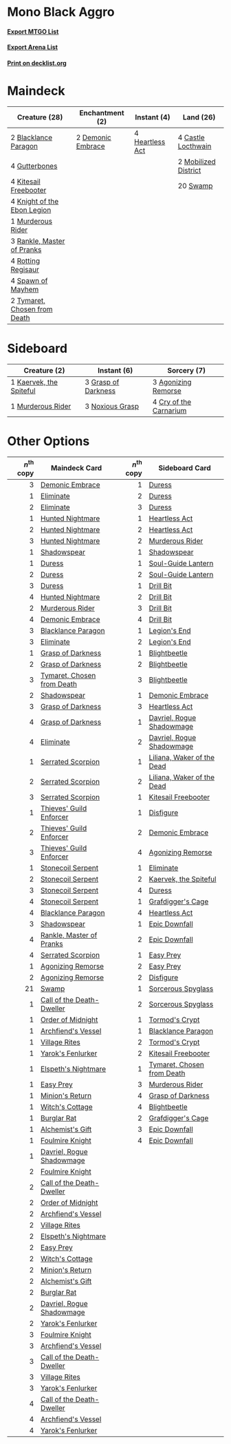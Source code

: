# Mono Black Aggro

#### [Export MTGO List](../collection/Mono%20Black%20Aggro/Mono%20Black%20Aggro.txt)
#### [Export Arena List](../collection/Mono%20Black%20Aggro/Mono%20Black%20Aggro_arena.txt)
#### [Print on decklist.org](http://decklist.org/?deckmain=2%09Blacklance%20Paragon%0A4%09Castle%20Locthwain%0A2%09Demonic%20Embrace%0A4%09Gutterbones%0A4%09Heartless%20Act%0A4%09Kitesail%20Freebooter%0A4%09Knight%20of%20the%20Ebon%20Legion%0A2%09Mobilized%20District%0A1%09Murderous%20Rider%0A3%09Rankle,%20Master%20of%20Pranks%0A4%09Rotting%20Regisaur%0A4%09Spawn%20of%20Mayhem%0A20%09Swamp%0A2%09Tymaret,%20Chosen%20from%20Death&deckside=3%09Agonizing%20Remorse%0A4%09Cry%20of%20the%20Carnarium%0A3%09Grasp%20of%20Darkness%0A1%09Kaervek,%20the%20Spiteful%0A1%09Murderous%20Rider%0A3%09Noxious%20Grasp)
# Maindeck

|                                             Creature (28)                                             |                                      Enchantment (2)                                       |                                       Instant (4)                                        |                                           Land (26)                                           |
|-------------------------------------------------------------------------------------------------------|--------------------------------------------------------------------------------------------|------------------------------------------------------------------------------------------|-----------------------------------------------------------------------------------------------|
|2 [Blacklance Paragon](http://gatherer.wizards.com/Pages/Card/Details.aspx?multiverseid=473041)        |2 [Demonic Embrace](http://gatherer.wizards.com/Pages/Card/Details.aspx?multiverseid=488255)|4 [Heartless Act](http://gatherer.wizards.com/Pages/Card/Details.aspx?multiverseid=479611)|4 [Castle Locthwain](http://gatherer.wizards.com/Pages/Card/Details.aspx?multiverseid=473203)  |
|4 [Gutterbones](http://gatherer.wizards.com/Pages/Card/Details.aspx?multiverseid=457220)               |                                                                                            |                                                                                          |2 [Mobilized District](http://gatherer.wizards.com/Pages/Card/Details.aspx?multiverseid=461176)|
|4 [Kitesail Freebooter](http://gatherer.wizards.com/Pages/Card/Details.aspx?multiverseid=435264)       |                                                                                            |                                                                                          |20 [Swamp](http://gatherer.wizards.com/Pages/Card/Details.aspx?multiverseid=439858)            |
|4 [Knight of the Ebon Legion](http://gatherer.wizards.com/Pages/Card/Details.aspx?multiverseid=466859) |                                                                                            |                                                                                          |                                                                                               |
|1 [Murderous Rider](http://gatherer.wizards.com/Pages/Card/Details.aspx?multiverseid=473059)           |                                                                                            |                                                                                          |                                                                                               |
|3 [Rankle, Master of Pranks](http://gatherer.wizards.com/Pages/Card/Details.aspx?multiverseid=473063)  |                                                                                            |                                                                                          |                                                                                               |
|4 [Rotting Regisaur](http://gatherer.wizards.com/Pages/Card/Details.aspx?multiverseid=466865)          |                                                                                            |                                                                                          |                                                                                               |
|4 [Spawn of Mayhem](http://gatherer.wizards.com/Pages/Card/Details.aspx?multiverseid=457229)           |                                                                                            |                                                                                          |                                                                                               |
|2 [Tymaret, Chosen from Death](http://gatherer.wizards.com/Pages/Card/Details.aspx?multiverseid=476370)|                                                                                            |                                                                                          |                                                                                               |


# Sideboard

|                                           Creature (2)                                           |                                         Instant (6)                                          |                                           Sorcery (7)                                           |
|--------------------------------------------------------------------------------------------------|----------------------------------------------------------------------------------------------|-------------------------------------------------------------------------------------------------|
|1 [Kaervek, the Spiteful](http://gatherer.wizards.com/Pages/Card/Details.aspx?multiverseid=485429)|3 [Grasp of Darkness](http://gatherer.wizards.com/Pages/Card/Details.aspx?multiverseid=407595)|3 [Agonizing Remorse](http://gatherer.wizards.com/Pages/Card/Details.aspx?multiverseid=476334)   |
|1 [Murderous Rider](http://gatherer.wizards.com/Pages/Card/Details.aspx?multiverseid=473059)      |3 [Noxious Grasp](http://gatherer.wizards.com/Pages/Card/Details.aspx?multiverseid=466864)    |4 [Cry of the Carnarium](http://gatherer.wizards.com/Pages/Card/Details.aspx?multiverseid=457214)|


# Other Options

|*n*<sup>th</sup> copy|                                            Maindeck Card                                            |*n*<sup>th</sup> copy|                                           Sideboard Card                                            |
|--------------------:|-----------------------------------------------------------------------------------------------------|--------------------:|-----------------------------------------------------------------------------------------------------|
|                    3|[Demonic Embrace](http://gatherer.wizards.com/Pages/Card/Details.aspx?multiverseid=488255)           |                    1|[Duress](http://gatherer.wizards.com/Pages/Card/Details.aspx?multiverseid=14557)                     |
|                    1|[Eliminate](http://gatherer.wizards.com/Pages/Card/Details.aspx?multiverseid=485420)                 |                    2|[Duress](http://gatherer.wizards.com/Pages/Card/Details.aspx?multiverseid=14557)                     |
|                    2|[Eliminate](http://gatherer.wizards.com/Pages/Card/Details.aspx?multiverseid=485420)                 |                    3|[Duress](http://gatherer.wizards.com/Pages/Card/Details.aspx?multiverseid=14557)                     |
|                    1|[Hunted Nightmare](http://gatherer.wizards.com/Pages/Card/Details.aspx?multiverseid=479612)          |                    1|[Heartless Act](http://gatherer.wizards.com/Pages/Card/Details.aspx?multiverseid=479611)             |
|                    2|[Hunted Nightmare](http://gatherer.wizards.com/Pages/Card/Details.aspx?multiverseid=479612)          |                    2|[Heartless Act](http://gatherer.wizards.com/Pages/Card/Details.aspx?multiverseid=479611)             |
|                    3|[Hunted Nightmare](http://gatherer.wizards.com/Pages/Card/Details.aspx?multiverseid=479612)          |                    2|[Murderous Rider](http://gatherer.wizards.com/Pages/Card/Details.aspx?multiverseid=473059)           |
|                    1|[Shadowspear](http://gatherer.wizards.com/Pages/Card/Details.aspx?multiverseid=476487)               |                    1|[Shadowspear](http://gatherer.wizards.com/Pages/Card/Details.aspx?multiverseid=476487)               |
|                    1|[Duress](http://gatherer.wizards.com/Pages/Card/Details.aspx?multiverseid=14557)                     |                    1|[Soul-Guide Lantern](http://gatherer.wizards.com/Pages/Card/Details.aspx?multiverseid=476488)        |
|                    2|[Duress](http://gatherer.wizards.com/Pages/Card/Details.aspx?multiverseid=14557)                     |                    2|[Soul-Guide Lantern](http://gatherer.wizards.com/Pages/Card/Details.aspx?multiverseid=476488)        |
|                    3|[Duress](http://gatherer.wizards.com/Pages/Card/Details.aspx?multiverseid=14557)                     |                    1|[Drill Bit](http://gatherer.wizards.com/Pages/Card/Details.aspx?multiverseid=457217)                 |
|                    4|[Hunted Nightmare](http://gatherer.wizards.com/Pages/Card/Details.aspx?multiverseid=479612)          |                    2|[Drill Bit](http://gatherer.wizards.com/Pages/Card/Details.aspx?multiverseid=457217)                 |
|                    2|[Murderous Rider](http://gatherer.wizards.com/Pages/Card/Details.aspx?multiverseid=473059)           |                    3|[Drill Bit](http://gatherer.wizards.com/Pages/Card/Details.aspx?multiverseid=457217)                 |
|                    4|[Demonic Embrace](http://gatherer.wizards.com/Pages/Card/Details.aspx?multiverseid=488255)           |                    4|[Drill Bit](http://gatherer.wizards.com/Pages/Card/Details.aspx?multiverseid=457217)                 |
|                    3|[Blacklance Paragon](http://gatherer.wizards.com/Pages/Card/Details.aspx?multiverseid=473041)        |                    1|[Legion's End](http://gatherer.wizards.com/Pages/Card/Details.aspx?multiverseid=466860)              |
|                    3|[Eliminate](http://gatherer.wizards.com/Pages/Card/Details.aspx?multiverseid=485420)                 |                    2|[Legion's End](http://gatherer.wizards.com/Pages/Card/Details.aspx?multiverseid=466860)              |
|                    1|[Grasp of Darkness](http://gatherer.wizards.com/Pages/Card/Details.aspx?multiverseid=407595)         |                    1|[Blightbeetle](http://gatherer.wizards.com/Pages/Card/Details.aspx?multiverseid=466841)              |
|                    2|[Grasp of Darkness](http://gatherer.wizards.com/Pages/Card/Details.aspx?multiverseid=407595)         |                    2|[Blightbeetle](http://gatherer.wizards.com/Pages/Card/Details.aspx?multiverseid=466841)              |
|                    3|[Tymaret, Chosen from Death](http://gatherer.wizards.com/Pages/Card/Details.aspx?multiverseid=476370)|                    3|[Blightbeetle](http://gatherer.wizards.com/Pages/Card/Details.aspx?multiverseid=466841)              |
|                    2|[Shadowspear](http://gatherer.wizards.com/Pages/Card/Details.aspx?multiverseid=476487)               |                    1|[Demonic Embrace](http://gatherer.wizards.com/Pages/Card/Details.aspx?multiverseid=488255)           |
|                    3|[Grasp of Darkness](http://gatherer.wizards.com/Pages/Card/Details.aspx?multiverseid=407595)         |                    3|[Heartless Act](http://gatherer.wizards.com/Pages/Card/Details.aspx?multiverseid=479611)             |
|                    4|[Grasp of Darkness](http://gatherer.wizards.com/Pages/Card/Details.aspx?multiverseid=407595)         |                    1|[Davriel, Rogue Shadowmage](http://gatherer.wizards.com/Pages/Card/Details.aspx?multiverseid=461010) |
|                    4|[Eliminate](http://gatherer.wizards.com/Pages/Card/Details.aspx?multiverseid=485420)                 |                    2|[Davriel, Rogue Shadowmage](http://gatherer.wizards.com/Pages/Card/Details.aspx?multiverseid=461010) |
|                    1|[Serrated Scorpion](http://gatherer.wizards.com/Pages/Card/Details.aspx?multiverseid=479619)         |                    1|[Liliana, Waker of the Dead](http://gatherer.wizards.com/Pages/Card/Details.aspx?multiverseid=485431)|
|                    2|[Serrated Scorpion](http://gatherer.wizards.com/Pages/Card/Details.aspx?multiverseid=479619)         |                    2|[Liliana, Waker of the Dead](http://gatherer.wizards.com/Pages/Card/Details.aspx?multiverseid=485431)|
|                    3|[Serrated Scorpion](http://gatherer.wizards.com/Pages/Card/Details.aspx?multiverseid=479619)         |                    1|[Kitesail Freebooter](http://gatherer.wizards.com/Pages/Card/Details.aspx?multiverseid=435264)       |
|                    1|[Thieves' Guild Enforcer](http://gatherer.wizards.com/Pages/Card/Details.aspx?multiverseid=485448)   |                    1|[Disfigure](http://gatherer.wizards.com/Pages/Card/Details.aspx?multiverseid=442076)                 |
|                    2|[Thieves' Guild Enforcer](http://gatherer.wizards.com/Pages/Card/Details.aspx?multiverseid=485448)   |                    2|[Demonic Embrace](http://gatherer.wizards.com/Pages/Card/Details.aspx?multiverseid=488255)           |
|                    3|[Thieves' Guild Enforcer](http://gatherer.wizards.com/Pages/Card/Details.aspx?multiverseid=485448)   |                    4|[Agonizing Remorse](http://gatherer.wizards.com/Pages/Card/Details.aspx?multiverseid=476334)         |
|                    1|[Stonecoil Serpent](http://gatherer.wizards.com/Pages/Card/Details.aspx?multiverseid=473197)         |                    1|[Eliminate](http://gatherer.wizards.com/Pages/Card/Details.aspx?multiverseid=485420)                 |
|                    2|[Stonecoil Serpent](http://gatherer.wizards.com/Pages/Card/Details.aspx?multiverseid=473197)         |                    2|[Kaervek, the Spiteful](http://gatherer.wizards.com/Pages/Card/Details.aspx?multiverseid=485429)     |
|                    3|[Stonecoil Serpent](http://gatherer.wizards.com/Pages/Card/Details.aspx?multiverseid=473197)         |                    4|[Duress](http://gatherer.wizards.com/Pages/Card/Details.aspx?multiverseid=14557)                     |
|                    4|[Stonecoil Serpent](http://gatherer.wizards.com/Pages/Card/Details.aspx?multiverseid=473197)         |                    1|[Grafdigger's Cage](http://gatherer.wizards.com/Pages/Card/Details.aspx?multiverseid=278452)         |
|                    4|[Blacklance Paragon](http://gatherer.wizards.com/Pages/Card/Details.aspx?multiverseid=473041)        |                    4|[Heartless Act](http://gatherer.wizards.com/Pages/Card/Details.aspx?multiverseid=479611)             |
|                    3|[Shadowspear](http://gatherer.wizards.com/Pages/Card/Details.aspx?multiverseid=476487)               |                    1|[Epic Downfall](http://gatherer.wizards.com/Pages/Card/Details.aspx?multiverseid=473047)             |
|                    4|[Rankle, Master of Pranks](http://gatherer.wizards.com/Pages/Card/Details.aspx?multiverseid=473063)  |                    2|[Epic Downfall](http://gatherer.wizards.com/Pages/Card/Details.aspx?multiverseid=473047)             |
|                    4|[Serrated Scorpion](http://gatherer.wizards.com/Pages/Card/Details.aspx?multiverseid=479619)         |                    1|[Easy Prey](http://gatherer.wizards.com/Pages/Card/Details.aspx?multiverseid=479607)                 |
|                    1|[Agonizing Remorse](http://gatherer.wizards.com/Pages/Card/Details.aspx?multiverseid=476334)         |                    2|[Easy Prey](http://gatherer.wizards.com/Pages/Card/Details.aspx?multiverseid=479607)                 |
|                    2|[Agonizing Remorse](http://gatherer.wizards.com/Pages/Card/Details.aspx?multiverseid=476334)         |                    2|[Disfigure](http://gatherer.wizards.com/Pages/Card/Details.aspx?multiverseid=442076)                 |
|                   21|[Swamp](http://gatherer.wizards.com/Pages/Card/Details.aspx?multiverseid=439858)                     |                    1|[Sorcerous Spyglass](http://gatherer.wizards.com/Pages/Card/Details.aspx?multiverseid=435407)        |
|                    1|[Call of the Death-Dweller](http://gatherer.wizards.com/Pages/Card/Details.aspx?multiverseid=479598) |                    2|[Sorcerous Spyglass](http://gatherer.wizards.com/Pages/Card/Details.aspx?multiverseid=435407)        |
|                    1|[Order of Midnight](http://gatherer.wizards.com/Pages/Card/Details.aspx?multiverseid=473061)         |                    1|[Tormod's Crypt](http://gatherer.wizards.com/Pages/Card/Details.aspx?multiverseid=389723)            |
|                    1|[Archfiend's Vessel](http://gatherer.wizards.com/Pages/Card/Details.aspx?multiverseid=485411)        |                    1|[Blacklance Paragon](http://gatherer.wizards.com/Pages/Card/Details.aspx?multiverseid=473041)        |
|                    1|[Village Rites](http://gatherer.wizards.com/Pages/Card/Details.aspx?multiverseid=485449)             |                    2|[Tormod's Crypt](http://gatherer.wizards.com/Pages/Card/Details.aspx?multiverseid=389723)            |
|                    1|[Yarok's Fenlurker](http://gatherer.wizards.com/Pages/Card/Details.aspx?multiverseid=466877)         |                    2|[Kitesail Freebooter](http://gatherer.wizards.com/Pages/Card/Details.aspx?multiverseid=435264)       |
|                    1|[Elspeth's Nightmare](http://gatherer.wizards.com/Pages/Card/Details.aspx?multiverseid=476342)       |                    1|[Tymaret, Chosen from Death](http://gatherer.wizards.com/Pages/Card/Details.aspx?multiverseid=476370)|
|                    1|[Easy Prey](http://gatherer.wizards.com/Pages/Card/Details.aspx?multiverseid=479607)                 |                    3|[Murderous Rider](http://gatherer.wizards.com/Pages/Card/Details.aspx?multiverseid=473059)           |
|                    1|[Minion's Return](http://gatherer.wizards.com/Pages/Card/Details.aspx?multiverseid=476355)           |                    4|[Grasp of Darkness](http://gatherer.wizards.com/Pages/Card/Details.aspx?multiverseid=407595)         |
|                    1|[Witch's Cottage](http://gatherer.wizards.com/Pages/Card/Details.aspx?multiverseid=473211)           |                    4|[Blightbeetle](http://gatherer.wizards.com/Pages/Card/Details.aspx?multiverseid=466841)              |
|                    1|[Burglar Rat](http://gatherer.wizards.com/Pages/Card/Details.aspx?multiverseid=452814)               |                    2|[Grafdigger's Cage](http://gatherer.wizards.com/Pages/Card/Details.aspx?multiverseid=278452)         |
|                    1|[Alchemist's Gift](http://gatherer.wizards.com/Pages/Card/Details.aspx?multiverseid=485410)          |                    3|[Epic Downfall](http://gatherer.wizards.com/Pages/Card/Details.aspx?multiverseid=473047)             |
|                    1|[Foulmire Knight](http://gatherer.wizards.com/Pages/Card/Details.aspx?multiverseid=473052)           |                    4|[Epic Downfall](http://gatherer.wizards.com/Pages/Card/Details.aspx?multiverseid=473047)             |
|                    1|[Davriel, Rogue Shadowmage](http://gatherer.wizards.com/Pages/Card/Details.aspx?multiverseid=461010) |                     |                                                                                                     |
|                    2|[Foulmire Knight](http://gatherer.wizards.com/Pages/Card/Details.aspx?multiverseid=473052)           |                     |                                                                                                     |
|                    2|[Call of the Death-Dweller](http://gatherer.wizards.com/Pages/Card/Details.aspx?multiverseid=479598) |                     |                                                                                                     |
|                    2|[Order of Midnight](http://gatherer.wizards.com/Pages/Card/Details.aspx?multiverseid=473061)         |                     |                                                                                                     |
|                    2|[Archfiend's Vessel](http://gatherer.wizards.com/Pages/Card/Details.aspx?multiverseid=485411)        |                     |                                                                                                     |
|                    2|[Village Rites](http://gatherer.wizards.com/Pages/Card/Details.aspx?multiverseid=485449)             |                     |                                                                                                     |
|                    2|[Elspeth's Nightmare](http://gatherer.wizards.com/Pages/Card/Details.aspx?multiverseid=476342)       |                     |                                                                                                     |
|                    2|[Easy Prey](http://gatherer.wizards.com/Pages/Card/Details.aspx?multiverseid=479607)                 |                     |                                                                                                     |
|                    2|[Witch's Cottage](http://gatherer.wizards.com/Pages/Card/Details.aspx?multiverseid=473211)           |                     |                                                                                                     |
|                    2|[Minion's Return](http://gatherer.wizards.com/Pages/Card/Details.aspx?multiverseid=476355)           |                     |                                                                                                     |
|                    2|[Alchemist's Gift](http://gatherer.wizards.com/Pages/Card/Details.aspx?multiverseid=485410)          |                     |                                                                                                     |
|                    2|[Burglar Rat](http://gatherer.wizards.com/Pages/Card/Details.aspx?multiverseid=452814)               |                     |                                                                                                     |
|                    2|[Davriel, Rogue Shadowmage](http://gatherer.wizards.com/Pages/Card/Details.aspx?multiverseid=461010) |                     |                                                                                                     |
|                    2|[Yarok's Fenlurker](http://gatherer.wizards.com/Pages/Card/Details.aspx?multiverseid=466877)         |                     |                                                                                                     |
|                    3|[Foulmire Knight](http://gatherer.wizards.com/Pages/Card/Details.aspx?multiverseid=473052)           |                     |                                                                                                     |
|                    3|[Archfiend's Vessel](http://gatherer.wizards.com/Pages/Card/Details.aspx?multiverseid=485411)        |                     |                                                                                                     |
|                    3|[Call of the Death-Dweller](http://gatherer.wizards.com/Pages/Card/Details.aspx?multiverseid=479598) |                     |                                                                                                     |
|                    3|[Village Rites](http://gatherer.wizards.com/Pages/Card/Details.aspx?multiverseid=485449)             |                     |                                                                                                     |
|                    3|[Yarok's Fenlurker](http://gatherer.wizards.com/Pages/Card/Details.aspx?multiverseid=466877)         |                     |                                                                                                     |
|                    4|[Call of the Death-Dweller](http://gatherer.wizards.com/Pages/Card/Details.aspx?multiverseid=479598) |                     |                                                                                                     |
|                    4|[Archfiend's Vessel](http://gatherer.wizards.com/Pages/Card/Details.aspx?multiverseid=485411)        |                     |                                                                                                     |
|                    4|[Yarok's Fenlurker](http://gatherer.wizards.com/Pages/Card/Details.aspx?multiverseid=466877)         |                     |                                                                                                     |

